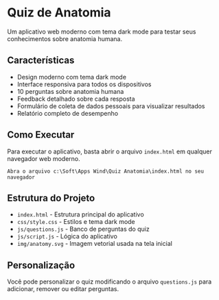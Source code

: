 # Quiz de Anatomia

Um aplicativo web moderno com tema dark mode para testar seus conhecimentos sobre anatomia humana.

## Características

- Design moderno com tema dark mode
- Interface responsiva para todos os dispositivos
- 10 perguntas sobre anatomia humana
- Feedback detalhado sobre cada resposta
- Formulário de coleta de dados pessoais para visualizar resultados
- Relatório completo de desempenho

## Como Executar

Para executar o aplicativo, basta abrir o arquivo `index.html` em qualquer navegador web moderno.

```
Abra o arquivo c:\Soft\Apps Wind\Quiz Anatomia\index.html no seu navegador
```

## Estrutura do Projeto

- `index.html` - Estrutura principal do aplicativo
- `css/style.css` - Estilos e tema dark mode
- `js/questions.js` - Banco de perguntas do quiz
- `js/script.js` - Lógica do aplicativo
- `img/anatomy.svg` - Imagem vetorial usada na tela inicial

## Personalização

Você pode personalizar o quiz modificando o arquivo `questions.js` para adicionar, remover ou editar perguntas.
